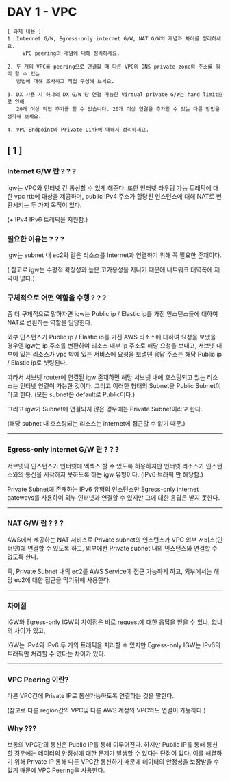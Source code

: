 # DAY 1 - VPC

```
[ 과제 내용 ]
1. Internet G/W, Egress-only internet G/W, NAT G/W의 개념과 차이를 정리하세요.
	 VPC peering의 개념에 대해 정리하세요.

2. 두 개의 VPC를 peering으로 연결할 때 다른 VPC의 DNS private zone의 주소를 쿼리 할 수 있는 
   방법에 대해 조사하고 직접 구성해 보세요.

3. DX 사용 시 하나의 DX G/W 당 연결 가능한 Virtual private G/W는 hard limit으로 인해
   20개 이상 직접 추가를 할 수 없습니다. 20개 이상 연결을 추가할 수 있는 다른 방법을 생각해 보세요.

4. VPC Endpoint와 Private Link에 대해서 정리하세요. 
```

## **[ 1 ]**

### **Internet G/W 란 ? ? ?**

igw는 VPC와 인터넷 간 통신할 수 있게 해준다. 또한 인터넷 라우팅 가능 트래픽에 대한 vpc rtb에 대상을 제공하며, public IPv4 주소가 할당된 인스턴스에 대해 NAT로 변환시키는 두 가지 목적이 있다.

(+ IPv4 IPv6 트래픽을 지원함.)

### **필요한 이유는 ? ? ?**

igw는 subnet 내 ec2와 같은 리소스를 Internet과 연결하기 위해 꼭 필요한 존재이다.

( 참고로 igw는 수평적 확장성과 높은 고가용성을 지니기 때문에 네트워크 대역폭에 제약이 없다.)

### **구체적으로 어떤 역할을 수행 ? ? ?**

좀 더 구체적으로 말하자면 igw는 Public ip / Elastic ip를 가진 인스턴스들에 대하여 NAT로 변환하는 역할을 담당한다.

외부 인스턴스가 Public ip / Elastic ip를 가진 AWS 리소스에 대하여 요청을 보냈을 경우엔 igw는 ip 주소를 변환하여 리소스 내부 ip 주소로 해당 요청을 보내고, 서브넷 내부에 있는 리소스가 vpc 밖에 있는 서비스에 요청을 보낼땐 응답 주소는 해당 Public ip / Elastic ip로 셋팅된다.

따라서 서브넷 router에 연결된 igw 존재하면 해당 서브넷 내에 호스팅되고 있는 리소스는 인터넷 연결이 가능한 것이다. 그리고 이러한 형태의 Subnet을 Public Subnet이라고 한다. (모든 subnet은 default로 Public이다.)

그리고 igw가 Subnet에 연결되지 않은 경우에는 Private Subnet이라고 한다. 

(해당 subnet 내 호스팅되는 리소스는 internet에 접근할 수 없기 때문.)

---

### **Egress-only internet G/W 란 ? ? ?**

서브넷의 인스턴스가 인터넷에 엑섹스 할 수 있도록 허용하지만 인터넷 리소스가 인스턴스와의 통신을 시작하지 못하도록 하는 igw 유형이다. (IPv6 트래픽 만 해당함.)

Private Subnet에 존재하는 IPv6 유형의 인스턴스만 Egress-only internet gateways를 사용하여 외부 인터넷과 연결할 수 있지만 그에 대한 응답은 받지 못한다.

---

### **NAT G/W 란 ? ? ?**

AWS에서 제공하는 NAT 서비스로 Private subnet의 인스턴스가 VPC 외부 서비스(인터넷)에 연결할 수 있도록 하고, 외부에선 Private subnet 내의 인스턴스와 연결할 수 없도록 한다.

즉, Private Subnet 내의 ec2를 AWS Service에 접근 가능하게 하고, 외부에서는 해당 ec2에 대한 접근을 막기위해 사용한다.

---

### 차이점

IGW와 Egress-only IGW의 차이점은 바로 request에 대한 응답을 받을 수 있냐, 없냐의 차이가 있고, 

IGW는 IPv4와 IPv6 두 개의 트래픽을 처리할 수 있지만 Egress-only IGW는 IPv6의 트래픽만 처리할 수 있다는 차이가 있다.

---

### **VPC Peering 이란?**

다른 VPC간에 Private IP로 통신가능하도록 연결하는 것을 말한다.

(참고로 다른 region간의 VPC및 다른 AWS 계정의 VPC와도 연결이 가능하다.)

### Why ???

보통의 VPC간의 통신은 Public IP를 통해 이루어진다. 하지만 Public IP를 통해 통신할 경우에는 데이터의 안정성에 대한 문제가 발생할 수 있다는 단점이 있다. 이를 해결하기 위해 Private  IP 통해 다른 VPC간 통신하기 때문에 데이터의 안정성을 보장받을 수 있기 때문에 VPC Peering을 사용한다.

